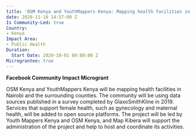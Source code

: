 ```yaml
---
title: 'OSM Kenya and YouthMappers Kenya: Mapping health facilities in Nairobi'
date: 2020-11-10 14:57:00 Z
Is Community-Led: true
Country:
- Kenya
Impact Area:
- Public Health
Duration:
  Start Date: 2020-10-01 00:00:00 Z
Micrograntee: true
---
```


**Facebook Community Impact Microgrant**

OSM Kenya and YouthMappers Kenya will be mapping health facilities in Nairobi and the surrounding counties. The community will be using data sources published in a survey completed by GlaxoSmithKline in 2019. Services that support female health, such as gynecology and maternal health, will be added to open source platforms. The project will be led by Youth Mappers Kenya and OSM Kenya, and Map Kibera will support the administration of the project and help to host and coordinate its activities.